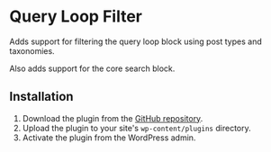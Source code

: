 # Query Loop Filter

Adds support for filtering the query loop block using post types and taxonomies.

Also adds support for the core search block.

## Installation

1. Download the plugin from the [GitHub repository](https://github.com/humanmade/query-filter).
2. Upload the plugin to your site's `wp-content/plugins` directory.
3. Activate the plugin from the WordPress admin.
